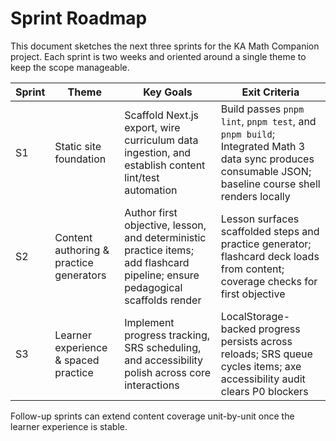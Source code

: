 # Sprint Roadmap

This document sketches the next three sprints for the KA Math Companion project. Each sprint is two weeks and oriented around a single theme to keep the scope manageable.

| Sprint | Theme | Key Goals | Exit Criteria |
| ------ | ----- | --------- | ------------- |
| S1 | Static site foundation | Scaffold Next.js export, wire curriculum data ingestion, and establish content lint/test automation | Build passes `pnpm lint`, `pnpm test`, and `pnpm build`; Integrated Math 3 data sync produces consumable JSON; baseline course shell renders locally |
| S2 | Content authoring & practice generators | Author first objective, lesson, and deterministic practice items; add flashcard pipeline; ensure pedagogical scaffolds render | Lesson surfaces scaffolded steps and practice generator; flashcard deck loads from content; coverage checks for first objective |
| S3 | Learner experience & spaced practice | Implement progress tracking, SRS scheduling, and accessibility polish across core interactions | LocalStorage-backed progress persists across reloads; SRS queue cycles items; axe accessibility audit clears P0 blockers |

Follow-up sprints can extend content coverage unit-by-unit once the learner experience is stable.
